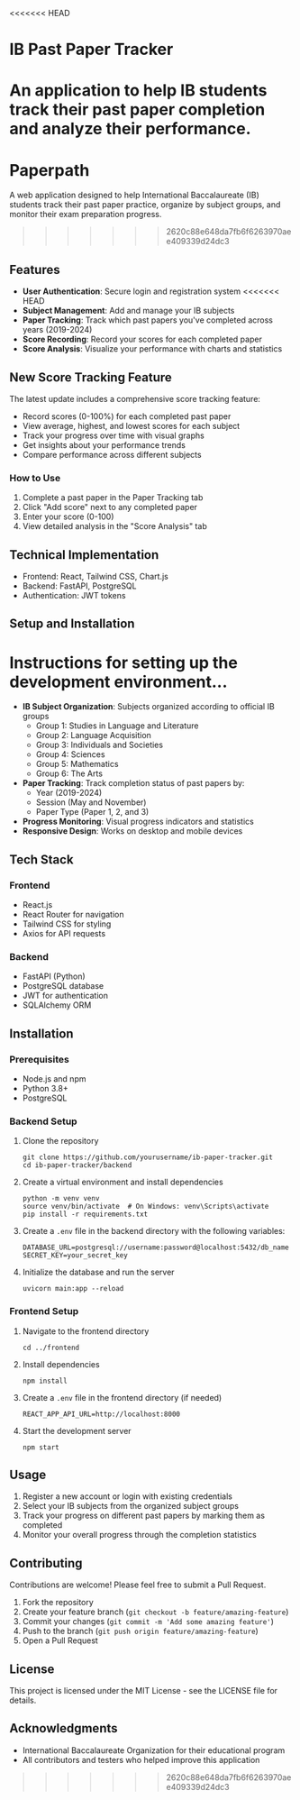 <<<<<<< HEAD
# IB Past Paper Tracker

An application to help IB students track their past paper completion and analyze their performance.
=======
# Paperpath

A web application designed to help International Baccalaureate (IB) students track their past paper practice, organize by subject groups, and monitor their exam preparation progress.
>>>>>>> 2620c88e648da7fb6f6263970aee409339d24dc3

## Features

- **User Authentication**: Secure login and registration system
<<<<<<< HEAD
- **Subject Management**: Add and manage your IB subjects
- **Paper Tracking**: Track which past papers you've completed across years (2019-2024)
- **Score Recording**: Record your scores for each completed paper
- **Score Analysis**: Visualize your performance with charts and statistics

## New Score Tracking Feature

The latest update includes a comprehensive score tracking feature:

- Record scores (0-100%) for each completed past paper
- View average, highest, and lowest scores for each subject
- Track your progress over time with visual graphs
- Get insights about your performance trends
- Compare performance across different subjects

### How to Use

1. Complete a past paper in the Paper Tracking tab
2. Click "Add score" next to any completed paper
3. Enter your score (0-100)
4. View detailed analysis in the "Score Analysis" tab

## Technical Implementation

- Frontend: React, Tailwind CSS, Chart.js
- Backend: FastAPI, PostgreSQL
- Authentication: JWT tokens

## Setup and Installation

Instructions for setting up the development environment...
=======
- **IB Subject Organization**: Subjects organized according to official IB groups
  - Group 1: Studies in Language and Literature
  - Group 2: Language Acquisition
  - Group 3: Individuals and Societies
  - Group 4: Sciences
  - Group 5: Mathematics
  - Group 6: The Arts
- **Paper Tracking**: Track completion status of past papers by:
  - Year (2019-2024)
  - Session (May and November)
  - Paper Type (Paper 1, 2, and 3)
- **Progress Monitoring**: Visual progress indicators and statistics
- **Responsive Design**: Works on desktop and mobile devices

## Tech Stack

### Frontend
- React.js
- React Router for navigation
- Tailwind CSS for styling
- Axios for API requests

### Backend
- FastAPI (Python)
- PostgreSQL database
- JWT for authentication
- SQLAlchemy ORM

## Installation

### Prerequisites
- Node.js and npm
- Python 3.8+
- PostgreSQL

### Backend Setup
1. Clone the repository
   ```
   git clone https://github.com/yourusername/ib-paper-tracker.git
   cd ib-paper-tracker/backend
   ```

2. Create a virtual environment and install dependencies
   ```
   python -m venv venv
   source venv/bin/activate  # On Windows: venv\Scripts\activate
   pip install -r requirements.txt
   ```

3. Create a `.env` file in the backend directory with the following variables:
   ```
   DATABASE_URL=postgresql://username:password@localhost:5432/db_name
   SECRET_KEY=your_secret_key
   ```

4. Initialize the database and run the server
   ```
   uvicorn main:app --reload
   ```

### Frontend Setup
1. Navigate to the frontend directory
   ```
   cd ../frontend
   ```

2. Install dependencies
   ```
   npm install
   ```

3. Create a `.env` file in the frontend directory (if needed)
   ```
   REACT_APP_API_URL=http://localhost:8000
   ```

4. Start the development server
   ```
   npm start
   ```

## Usage

1. Register a new account or login with existing credentials
2. Select your IB subjects from the organized subject groups
3. Track your progress on different past papers by marking them as completed
4. Monitor your overall progress through the completion statistics

## Contributing

Contributions are welcome! Please feel free to submit a Pull Request.

1. Fork the repository
2. Create your feature branch (`git checkout -b feature/amazing-feature`)
3. Commit your changes (`git commit -m 'Add some amazing feature'`)
4. Push to the branch (`git push origin feature/amazing-feature`)
5. Open a Pull Request

## License

This project is licensed under the MIT License - see the LICENSE file for details.

## Acknowledgments

- International Baccalaureate Organization for their educational program
- All contributors and testers who helped improve this application
>>>>>>> 2620c88e648da7fb6f6263970aee409339d24dc3
